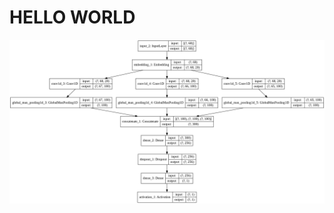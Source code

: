 # HELLO WORLD
![NN](https://github.com/CS-433/cs-433-project-2-on_va_tout_casser/blob/main/NN_Model.png?raw=true)
